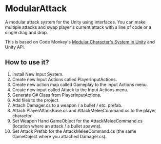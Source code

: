 # ModularAttack
A modular attack system for the Unity using interfaces. You can make multiple attacks and swap player's current attack with a line of code or a single drag and drop.

This is based on Code Monkey's [Modular Character's System in Unity](https://www.youtube.com/watch?v=mJRc9kLxFSk) and Unity API.

## How to use it?
1. Install New Input System.
2. Create new Input Actions called PlayerInputActions.
3. Create new action map called Gameplay to the Input Actions menu.
4. Create new input called Attack to the Input Actions menu.
5. Generate C# Class from PlayerInputActions. 
6. Add files to the project.
7. Attach Damager.cs to a weapon / a bullet / etc. prefab.
8. Attach PlayerAttackBase.cs and AttackMeleeCommand.cs to the player character.
9. Set Weapon Hand GameObject for the AttackMeleeCommand.cs (location where an attack / a bullet spawns).
10. Set Attack Prefab for the AttackMeleeCommand.cs (the same GameObject where you attached Damager.cs).
